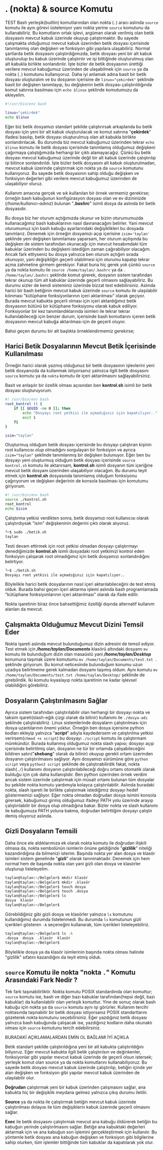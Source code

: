 # . (nokta) & source Komutu

TEST
Bash yerleşik(builtin) komutlarından olan nokta (`.`) aracı aslında `source` komutu ile aynı görevi üsteleniyor yani nokta yerine `source` komutunu da kullanabiliriz. Bu komutların ortak işlevi, argüman olarak verilmiş olan betik dosyasını mevcut kabuk üzerinde okuyup çalıştırmaktır. Bu sayede çalışmakta olduğumuz mevcut kabuk üzerinden betik dosyası içerisinde tanımlanmış olan değişken ve fonksiyon gibi yapılara ulaşabiliriz. Normal şartlarda betik dosyasını çalıştırdığımızda, betik dosyası yeni bir alt kabuk oluşturulup bu kabuk üzerinde çalıştırılır ve işi bittiğinde oluşturulmuş olan alt kabukla birlikte sonlandırılır.  İşte bizler de betik dosyasının ürettiği verilere mevcut kabuğumuz üzerinden de ulaşabilmek için `source` ya da nokta (`.`) komutunu kullanıyoruz. Daha iyi anlamak adına basit bir betik dosyası oluşturalım ve bu dosyanın içerisine de `linux="çekirdek"` şeklinde basit bir değişken tanımlayıp, bu değişkenin betik dosyası çalıştırıldığında komut satırına basılması için `echo $linux` şeklinde komutumuzu da ekleyelim.

```bash
#!/usr/bin/env bash

linux="çekirdek"
echo $linux
```

Eğer biz betik dosyamızı standart şekilde çalıştırırsak arkaplanda bu betik dosyası için yeni bir alt kabuk oluşturulacak ve komut satırına "**çekirdek**" ifadesi basılıp, betik dosyası oluşturulmuş olan alt kabukla birlikte sonlandırılacak. Bu durumda biz mevcut kabuğumuz üzerinden tekrar `echo $linux` komutu ile betik dosyası içerisinde tanımlamış olduğumuz değişkeni çağırmaya çalıştığımızda herhangi bir çıktı alamayacağız. Çünkü bu betik dosyası mevcut kabuğumuz üzerinde değil bir alt kabuk üzerinde çalıştırılıp işi bitince sonlandırıldı. İşte bizler betik dosyasını alt kabuk oluşturulmadan, mevcut kabuk üzerinde çalıştırmak için nokta ya da `source` komutunu kullanıyoruz. Bu sayede betik dosyasının sahip olduğu değişken ve fonksiyon değerleri gibi verilere mevcut kabuğumuz üzerinden de ulaşabiliyor oluruz. 

Kullanım amacına gerçek ve sık kullanılan bir örnek vermemiz gerekirse; örneğin bash kabuğunun konfigürasyon dosyası olan ve ev dizininizde (*/home/kullanıcı-adınız*) bulunan "***.bashrc***" isimli dosya da aslında bir betik dosyasıdır. 

Bu dosya biz her oturum açtığımızda okunur ve bizim oturumumuzda kullanacağımız bash kabuklarının nasıl davranacağını belirler. Yani mevcut oturumumuz için bash kabuğu ayarlarındaki değişiklikleri bu dosyada tanımlarız. Denemek için örneğin dosyamızı açıp içerisine `isim='taylan'` şeklinde yeni değişken tanımlaması yaparsam, her oturum açılışında bu değişken de sistem tarafından okunacağı için mevcut hesabımdaki tüm kabuklar üzerinden bu değişkeni istediğim zaman çağırabiliyor olacağım. Ancak fark ettiyseniz bu dosya yalnızca ben oturum açtığım sırada okunuyor, yani değişikliğin geçerli olabilmesi için oturumu kapatıp tekrar açma zahmetine girmem gerekiyor. Fakat buna hiç gerek yok çünkü `source` ya da nokta komutu ile `source /home/taylan/.bashrc` ya da `. /home/taylan/.bashrc` şeklinde komut girerek, dosyanın sistem tarafından tekrar okunup tüm alt kabuklar üzerinde geçerli olmasını sağlayabiliriz. Bu durumu sizler de kendi sisteminiz üzerinde bizzat test edebilirsiniz. Aslında harici bir bash betiğinin mevcut kabuk üzerinde `source` komutu ile ulaşılabilir kılınması "kütüphane fonksiyonlarının içeri aktarılması" olarak geçiyor. Burada mevcut kabukta geçerli olması için içeri aktardığımız betik dosyasının bütünü bir kütüphane fonksiyonu olarak kabuk ediliyor. Fonksiyonlar bir kez tanımlandıklarında isimleri ile tekrar tekrar kullanılabileceği için benzer durum, içerisinde bash komutlarını içeren betik dosyasının mevcut kabuğa aktarılması için de geçerli oluyor. 

Bahsi geçen durumu bir alt başlıkta örneklendirmemiz gerekirse;

## Harici Betik Dosyalarının Mevcut Betik İçerisinde Kullanılması

Örneğin harici olarak yazmış olduğunuz bir betik dosyasının işlevlerini yeni betik dosyanızda da kullanmak istiyorsanız yalnızca ilgili betik dosyasını `source` komutu ya da `nokta` komutu ile içeri aktarılmasını sağlayabilirsiniz.

Basit ve anlaşılır bir özellik olması açısından ben **kontrol.sh** isimli bir betik dosyası oluşturuyorum. 

```bash
#! /usr/bin/env bash
root_kontrol () {
	if [[ $EUID -ne 0 ]]; then
		echo "Dosyayı root yetkisi ile açmadığınız için kapatılıyor.."
		exit 1
	fi
}

isim="taylan"
```

Oluşturmuş olduğum betik dosyası içerisinde bu dosyayı çalıştıran kişinin root kullanıcısı olup olmadığını sorgulayan bir fonksiyon ve ayrıca `isim="taylan"` şeklinde tanımlanmış bir değişken bulunuyor. Eğer ben bu dosyayı yeni oluşturmuş olduğum betik dosyası içerisinde `source kontrol.sh` komutu ile aktarırsam, **kontrol.sh** isimli dosyanın tüm içeriğine mevcut betik dosyam üzerinden ulaşabiliyor olacağım. Bu durumu teyit etmek için **kontrol.sh** dosyasında tanımlamış olduğum fonksiyonu çağırıyorum ve değişken değerinin de konsola basılması için komutumu giriyorum.

```bash
#! /usr/bin/env bash
source ./kontrol.sh
root_kontrol
echo $isim
```

Çalıştırma yetkisi verdikten sonra, betik dosyamızı root kullanıcısı olarak çalıştırdıysak "isim" değişkeninin değerini çıktı olarak alıyoruz. 

```bash
└─$ sudo ./betik.sh
taylan
```

Testi devam ettirmek için root yetkisi olmadan dosyayı çalıştırmayı denediğimizde **kontrol.sh** isimli dosyadaki root yetkimizi kontrol eden fonksiyon çalışarak root olmadığımız için betik dosyamızı sonlandırdığını belirtiyor. 

```bash
└─$ ./betik.sh
Dosyayı root yetkisi ile açmadığınız için kapatılıyor..
```

Böylelikle harici betik dosyalarının nasıl içeri aktarılabileceğini de test etmiş olduk. Burada bahsi geçen içeri aktarma işlemi aslında bash programlamada "kütüphane fonksiyonlarının içeri aktarılması" olarak da ifade edilir.

Nokta işaretinin biraz önce bahsettiğimiz özelliği dışında alternatif kullanım alanları da mevcut. 

## Çalışmakta Olduğumuz Mevcut Dizini Temsil Eder

Nokta işareti aslında mevcut bulunduğumuz dizin adresini de temsil ediyor. Test etmek için ***/home/taylan/Documents*** klasörü altındaki dosyamı `mv` komutu ile bulunduğum dizin olan masaüstü yani ***/home/taylan/Desktop*** konumuna taşımak üzere komutumu `mv /home/taylan/Documents/test.txt .` şeklinde giriyorum. Bu komut neticesinde bulunduğum konumu uzun uzadıya belirtmeme gerek kalmadan dosyamı taşımış oldum. Aynı komutu `mv /home/taylan/Documents/test.txt /home/taylan/Desktop/` şeklinde de girebilirdik. İki komutu kıyaslayıp nokta işaretinin ne kadar işlevsel olabildiğini görebiliriz. 

## Dosyaların Çalıştırılmasını Sağlar

Ayrıca sistem tarafından çalıştırılabilir olan herhangi bir dosyayı nokta ve taksim işareti(slash-eğik çizgi olarak da bilinir) kullanımı ile `./dosya-adı` şeklinde çalıştırabiliriz. Linux sistemlerinde dosyaların çalıştırılması için dosya uzantılarının önemi yoktur. Örneğin ben dosya içerisine python kodları ekleyip yalnızca "***script***" adıyla kaydedersem ve çalıştırılma yetkisi verirsem(`chmod +x script`) bu dosyayı `./script` komutu ile çalıştırmam mümkündür. Burada kullanmış olduğumuz nokta slash yapısı; dosyayı açıp içerisinde belirtilmiş olan, dosyanın ne tür bir ortamda çalışabileceğini bildiren satırı("**shebang**" olarak da bilinir) okuyup gerekli ortam üzerinden dosyanın çalıştırılmasını sağlıyor. Aynı dosyamızı sürümüne göre `python script` veya `python3 script` şeklinde de çalıştırabilirdik fakat, nokta slash(`./`) kullanımı dosyanın çalıştırılabileceği doğru ortamı otomatik olarak bulduğu için çok daha kullanışlıdır. Ben python üzerinden örnek verdim ancak sistem üzerinde çalıştırmak için müsait ortamı bulunan tüm dosyalar bu şekilde nokta komutu yardımıyla kolayca çalıştırılabilir. Aslında buradaki nokta, slash işareti ile birlikte çalıştırmak istediğimiz dosyayı hedef göstermemizi sağlıyor. Eğer nokta olmadan doğrudan dosya isimini konsola girersek, kabuğumuz girmiş olduğumuz ifadeyi PATH yolu üzerinde arayıp çalıştırılabilir bir dosya olup olmadığına bakar. Bizler nokta ve slash kullanımı ile kabuğumuza PATH yoluna bakma, doğrudan belirttiğim dosyayı çalıştır demiş oluyoruz aslında.

## Gizli Dosyaların Temsili

Daha önce ele aldıklarımıza ek olarak nokta komutu ile doğrudan ilişkili olmasa da, nokta sembolünün isimlerin önüne geldiğinde "**gizlilik**" niteliği kazandırdığına da bilmenizi isterim. Başında nokta yer alan dosya ve klasör isimleri sistem genelinde "**gizli**" olarak tanınmaktadır. Denemek için hem normal hem de başında nokta olan yani gizli olan dosya ve klasörler oluşturup listeleyelim.

```bash
taylan@taylan:~/Belgeler$ mkdir klasör
taylan@taylan:~/Belgeler$ mkdir .klasör
taylan@taylan:~/Belgeler$ touch dosya
taylan@taylan:~/Belgeler$ touch .dosya
taylan@taylan:~/Belgeler$ ls
dosya  klasör
taylan@taylan:~/Belgeler$ 
```

Görebildiğiniz gibi gizli dosya ve klasörler yalnızca `ls` komutunu kullandığımız durumda listelenmedi. Bu durumda `ls` komutunun gizli içerikleri gösteren `-A` seçeneğini kullanarak, tüm içerikleri listeleyebiliriz.

```bash
taylan@taylan:~/Belgeler$ ls -A
.dosya  dosya  .klasör  klasör
taylan@taylan:~/Belgeler$
```

Böylelikle dosya ya da klasör isimlerinin başında nokta olması halinde "gizlilik" sıfatını kazandığını da teyit etmiş olduk.

## `source` Komutu ile nokta "nokta `.`" Komutu Arasındaki Fark Nedir ?

Tek fark taşınabilirliktir. Nokta komutu POSIX standardında olan komuttur; `source` komutu ise, bash ve diğer bazı kabuklar tarafından(hepsi değil, bazı kabuklar) da kullanılabilir olan yerleşik komuttur. Yine de sonuç olarak bash kabuğu için nokta ya da `source` komutu aynı işi görürler. Kullanım tercihi noktasında taşınabilir bir betik dosyası istiyorsanız POSIX standartlarını gözeterek nokta komutunu seçebilirsiniz. Eğer yazdığınız betik dosyası yalnızca bash kabuğunda çalışacak ise, yazdığınız kodların daha okunaklı olması için `source` komutunu tercih edebilirsiniz.

BURADAKİ AÇIKLAMALARDAN EMİN OL BAĞLAMI İYİ AÇIKLA

Betik standart şekilde çalıştırıldığına yeni bir alt kabukta çalıştırıldığını biliyoruz. Eğer mevcut kabukta ilgili betik çalıştırılsın ve değinkenler, fonksiyonlar gibi yapılar mevcut kabuk üzerinde de geçerli olsun istersek; yerleşik komut olan source ya da nokta komutlarını kullanabiliyoruz. Bu sayede betik dosyası mevcut kabuk üzerinde çalıştırılıp, betiğin içinde yer alan değişken ve fonksiyon gibi yapılar mevcut kabuk üzerinden de ulaşılabilir olur.

**Doğrudan** çalıştırmak yeni bir kabuk üzerinden çalışmasını sağlar, ana kabukta hiç bir değişiklik meydana gelmez yalnızca çıkış durumu iletilir.

**Source** ya da nokta ile çalıştırmak betiğin mevcut kabuk üzerinde çalıştırılması dolayısı ile tüm değişiklerin kabuk üzerinde geçerli olmasını sağlar.

**Exec** ile betik dosyasını çalıştırmak mevcut ana kabuğu öldürerek betiğin bu kabuğun yerinde çalıştırılmasını sağlar. Betiğe ana kabuktaki değerleri aktarmak için ve ana kabuğun son işlemini gerçekleştirmek için kullanılır. Bu yöntemle betik dosyası ana kabuğun değişken ve fonksiyon gibi bilgilerine sahip olurken, tüm işlemler bittiğinde tüm kabuklar da kapatılarak yok olur.
